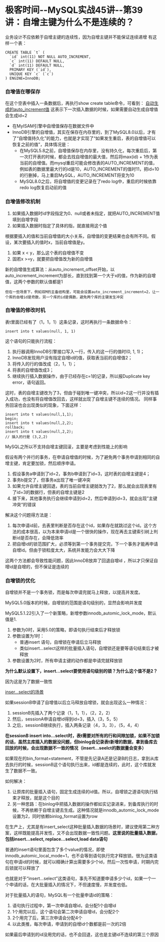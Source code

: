 # 极客时间--MySQL实战45讲--第39讲：自增主键为什么不是连续的？

业务设计不应依赖于自增主键的连续性，因为自增主键并不能保证连续递增
有这样一个表：

    CREATE TABLE `t` (
      `id` int(11) NOT NULL AUTO_INCREMENT,
      `c` int(11) DEFAULT NULL,
      `d` int(11) DEFAULT NULL,
      PRIMARY KEY (`id`),
      UNIQUE KEY `c` (`c`)
    ) ENGINE=InnoDB;

### 自增值在哪保存
在这个空表中插入一条数据后，再执行show create table命令，可看到：
[自动生成的auto_increment值](../images/mysql实战45讲/自动生成的auto_increment值.png)
这表示下一次插入数据的时候，如果需要自动生成自增值会生成id=2

* 在MyISAM引擎中自增值保存在数据文件中
* InnoDB引擎的自增值，其实在保存在内存里的，到了MySQL8.0以后，才有了“自增值持久化”的能力，也就是才实现了“如果发生重启，表的自增值可以恢复之前的值”，具体情况是：
    - 在MySQL5.8之前，自增值保存在内存里，没有持久化，每次重启后，第一次打开表的时候，都会去找自增值的最大值，然后将max(id) + 1作为表当前的自增值。而mysql重启可能会修改表的AUTO_INCREMENT的值，例如表的数据里最大行的id是10，AUTO_INCREMENT的值时11，把id=10的行删掉，马上重启MySQL，AUTO_INCREMENT将变为10
    - MySQL8.0之后，将自增值的变更记录在了redo log中，重启的时候依靠redo log恢复启动前的值

### 自增值修改机制
1. 如果插入数据时id字段指定为0、null或者未指定，就把AUTO_INCREMENT值填到自增字段
2. 如果插入数据时指定了具体的指，就直接用这个值

根据要插入的值和当前自增值的大小关系，自增值的变更结果也会有所不同。假设，某次要插入的值时x，当前自增值是y。
1. 如果 x < y，那么这个表的自增值不变
2. 固若x >=y，就要把自增值改为新的自增值

新的自增值生成算法：从auto_increment_offset开始，以auto_increment_increment为部长，直到找到第一个大于x的值，作为新的自增值，这两个参数的默认值都是1

    但在一些场景下，例如双M的主备结构里，可能会设置auto_increment_increment=2，让一个库的自增id是奇数，另一个库的id是偶数，避免两个库的主键发生冲突

### 自增值的修改时机
表t里面已经有了（1，1，1）这条记录，这时再执行一条数据命令：

    insert into t values(null, 1, 1)

这个语句的只能执行流程：
1. 执行器调用InnoDB引擎接口写入一行，传入的这一行的值时(0, 1, 1)；
2. InnoDB发现用户没有指定自增id的值，获取表当前的自增值2；
3. 将传入的行的值改成（2，1，1）；
4. 将表的自增值改成3；
5. 继续执行插入数据操作，由于已经存在c=1的记录，所以报Duplicate key error，语句返回。

这时，表的自增主键改为了3，但由于碰到唯一键冲突，所以id=2这一行并没有插入成功，也没有将自增值改回去，这样就出现了自增主键不连续的情况。
同样事务回滚也会出现类似的现象，下面这样：

    insert into t values(null,1,1);
    begin;
    insert into t values(null,2,2);
    rollback;
    insert into t values(null,2,2);
    // 插入的行是 (3,2,2)

MySQL之所以不支持自增主键回滚，主要是考虑到性能上的影响

假设有两个并行的事务，在申请自增值的时候，为了避免两个事务申请到相同的自增主键，肯定要加锁，然后顺序申请。
1. 假设事务a申请到了id=2，事务b申请到了id=3，这时表的自增主键是4；
2. 事务b提交了，但事务a出现了唯一键冲突
3. 如果允许自增主键回退，表的当前自增主键就改为了2，那么就会出现表里有了id=3的数据行，但表的自增主键是2
4. 接下来，其他事务执行会继续申请到id=2，然后申请到id=3，就会出现”主键冲突“的错误

解决这个问题得方法是：
1. 每次申请id前，去表里判断是否存在这个id，如果存在就跳过这个id。这个方法的成本很高，以为本来申请id是一个很快的操作，现在再去主键索引树上判断id是否存在，会降低效率
2. 把自增id的锁范围扩大，必须等到第一个事务提交完，下一个事务才能再申请自增id。但由于锁粒度太大，系统并发能力会大大下降

这两个方法都会导致性能问题，因此InnoDB放弃了回退自增id ，所以才只保证自增id是自增的，但不保证是连续的

### 自增锁的优化
自增锁并不是一个事务锁，而是每次申请完就马上释放，以提高并发度。

MySQL5.0版本的时候，自增锁的范围是语句级别的，显然会影响并发度

MySQL5.1.22引入了一个新策略，新增参数innodb_automic_lock_mode，默认值是1.
1. 参数为0时，采用5.0的策略，即语句执行结束后才释放锁
2. 参数设置为1时：
    - 普通insert 语句，自增锁在申请后立马释放
    - 类似insert...select这样的批量插入语句，自增锁还是要等语句结束后才被释放
3. 参数设置为2时，所有申请主键的动作都是申请完就释放锁

**为什么默认设置下，insert...select要使用语句级别的锁？为什么这个值不是2？**

因为这是为了数据一致性

[inser...select的场景](../images/mysql实战45讲/inser...select的场景.png)

如果sessionB申请了自增值以后立马释放自增锁，就会出现这么一种情况：
1. sessionB先插入了两个记录（1，1，1），（2，2，2）
2. 然后，sessionA申请自增id得到id=3，插入（3，5，5）
3. 之后，sessionB继续执行，插入两条记录（4，3，3），（5，4，4）


**在sessionB insert into...select时，表t需要对所有的行和间隙加锁，如果不加锁的话，虽然主库插入的数据没问题，但binlog会记录表t新增的数据，拿到备库去回放的时候，会出现数据不一致的情况（insert...seelct的数据量会变多）**

如果现在的bin_format=statement，不管是先记录A还是记录B的日志，拿到从库去执行的时候，sessionB这个语句执行出来，id都是连续的，此时，这个库就发生了数据不一致。

如何解决：
1. 让原库的批量插入语句，固定生成连续的id值。所以，自增锁之道语句执行结束才释放，就是这个目的
2. 另一种思路：在binlog中把插入数据的操作都如实记录进来，到备库执行的时候，不再依赖于自增主键去生成。这种情况就是innodb_automic_lock_mode设置为2，同时依赖binlog_format设置为row

在生产上，尤其是有insert_select这种批量插入数据的场景时，建议使用第二种方案，这样既能提高并发性，又不会出现数据一致性问题。**这里说的批量插入数据，包括insert...select, replace...select,load data语句**

普通的insert语句里面包含了多个value的情况，即使innodb_automic_local_mode=1，也不会等到语句执行完才释放锁。很为这类语句在申请id的时候，就可以精确计算出需要多少个id，然后一次性申请，时期内完后锁就可以释放了

也就是对于“insert...select”这类语句，事先不知道要申请多少个id，如果一个一个申请的话，在大批量插入的情况下，不但速度慢，并发度也低。

对于批量插入的语句，MySQL有一个批量申请id的策略：
1. 语句执行过程中，第一次申请自增id，会分配1个自增id
2. 1个用完以后，这个语句会第二次申请自增id，会分配2个
3. 2个用完了后，第三次申请会分配4个
4. 以此类推，每次申请，申请到的自增id个数都是前一次的2倍

如果最后申请到的id没用完的话，也不会回退，这也是主键id不连续的第三个原因
